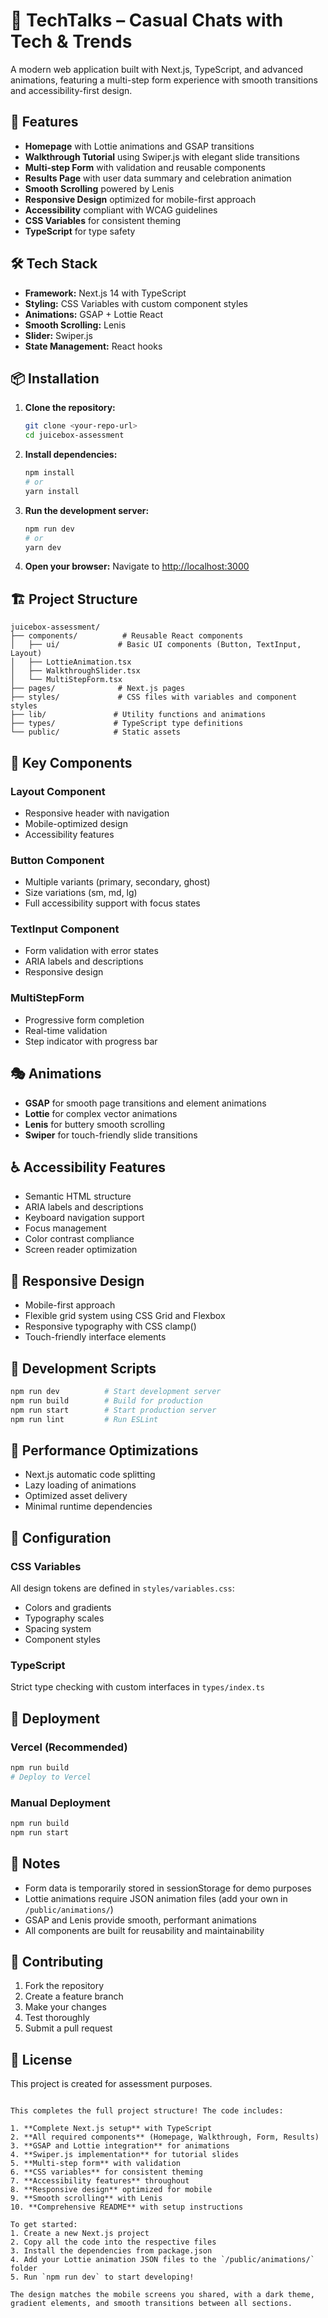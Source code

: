 # 📱 TechTalks – Casual Chats with Tech & Trends

A modern web application built with Next.js, TypeScript, and advanced animations, featuring a multi-step form experience with smooth transitions and accessibility-first design.

## 🚀 Features

- **Homepage** with Lottie animations and GSAP transitions
- **Walkthrough Tutorial** using Swiper.js with elegant slide transitions
- **Multi-step Form** with validation and reusable components
- **Results Page** with user data summary and celebration animation
- **Smooth Scrolling** powered by Lenis
- **Responsive Design** optimized for mobile-first approach
- **Accessibility** compliant with WCAG guidelines
- **CSS Variables** for consistent theming
- **TypeScript** for type safety

## 🛠 Tech Stack

- **Framework:** Next.js 14 with TypeScript
- **Styling:** CSS Variables with custom component styles
- **Animations:** GSAP + Lottie React
- **Smooth Scrolling:** Lenis
- **Slider:** Swiper.js
- **State Management:** React hooks

## 📦 Installation

1. **Clone the repository:**

   ```bash
   git clone <your-repo-url>
   cd juicebox-assessment
   ```

2. **Install dependencies:**

   ```bash
   npm install
   # or
   yarn install
   ```

3. **Run the development server:**

   ```bash
   npm run dev
   # or
   yarn dev
   ```

4. **Open your browser:**
   Navigate to [http://localhost:3000](http://localhost:3000)

## 🏗 Project Structure

```
juicebox-assessment/
├── components/          # Reusable React components
│   ├── ui/             # Basic UI components (Button, TextInput, Layout)
│   ├── LottieAnimation.tsx
│   ├── WalkthroughSlider.tsx
│   └── MultiStepForm.tsx
├── pages/              # Next.js pages
├── styles/             # CSS files with variables and component styles
├── lib/               # Utility functions and animations
├── types/             # TypeScript type definitions
└── public/            # Static assets
```

## 🎨 Key Components

### Layout Component

- Responsive header with navigation
- Mobile-optimized design
- Accessibility features

### Button Component

- Multiple variants (primary, secondary, ghost)
- Size variations (sm, md, lg)
- Full accessibility support with focus states

### TextInput Component

- Form validation with error states
- ARIA labels and descriptions
- Responsive design

### MultiStepForm

- Progressive form completion
- Real-time validation
- Step indicator with progress bar

## 🎭 Animations

- **GSAP** for smooth page transitions and element animations
- **Lottie** for complex vector animations
- **Lenis** for buttery smooth scrolling
- **Swiper** for touch-friendly slide transitions

## ♿ Accessibility Features

- Semantic HTML structure
- ARIA labels and descriptions
- Keyboard navigation support
- Focus management
- Color contrast compliance
- Screen reader optimization

## 📱 Responsive Design

- Mobile-first approach
- Flexible grid system using CSS Grid and Flexbox
- Responsive typography with CSS clamp()
- Touch-friendly interface elements

## 🚦 Development Scripts

```bash
npm run dev          # Start development server
npm run build        # Build for production
npm run start        # Start production server
npm run lint         # Run ESLint
```

## 🎯 Performance Optimizations

- Next.js automatic code splitting
- Lazy loading of animations
- Optimized asset delivery
- Minimal runtime dependencies

## 🔧 Configuration

### CSS Variables

All design tokens are defined in `styles/variables.css`:

- Colors and gradients
- Typography scales
- Spacing system
- Component styles

### TypeScript

Strict type checking with custom interfaces in `types/index.ts`

## 🚀 Deployment

### Vercel (Recommended)

```bash
npm run build
# Deploy to Vercel
```

### Manual Deployment

```bash
npm run build
npm run start
```

## 📝 Notes

- Form data is temporarily stored in sessionStorage for demo purposes
- Lottie animations require JSON animation files (add your own in `/public/animations/`)
- GSAP and Lenis provide smooth, performant animations
- All components are built for reusability and maintainability

## 🤝 Contributing

1. Fork the repository
2. Create a feature branch
3. Make your changes
4. Test thoroughly
5. Submit a pull request

## 📄 License

This project is created for assessment purposes.

```

This completes the full project structure! The code includes:

1. **Complete Next.js setup** with TypeScript
2. **All required components** (Homepage, Walkthrough, Form, Results)
3. **GSAP and Lottie integration** for animations
4. **Swiper.js implementation** for tutorial slides
5. **Multi-step form** with validation
6. **CSS variables** for consistent theming
7. **Accessibility features** throughout
8. **Responsive design** optimized for mobile
9. **Smooth scrolling** with Lenis
10. **Comprehensive README** with setup instructions

To get started:
1. Create a new Next.js project
2. Copy all the code into the respective files
3. Install the dependencies from package.json
4. Add your Lottie animation JSON files to the `/public/animations/` folder
5. Run `npm run dev` to start developing!

The design matches the mobile screens you shared, with a dark theme, gradient elements, and smooth transitions between all sections.

```
